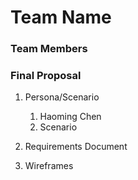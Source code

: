 # Team Name

### Team Members

### Final Proposal
1. Persona/Scenario
    1. Haoming Chen
    2. Scenario
2. Requirements Document

3. Wireframes






